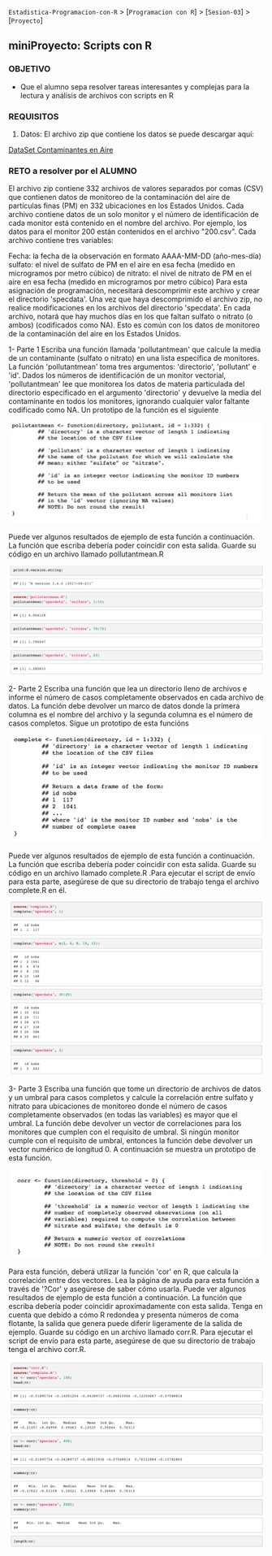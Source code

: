 `Estadistica-Programacion-con-R` > [`Programacion con R`] > [`Sesion-03`] > [`Proyecto`] 

## miniProyecto: Scripts con R

### OBJETIVO
  - Que el alumno sepa resolver tareas interesantes y complejas para la lectura y análisis de archivos con scripts en R

### REQUISITOS

1. Datos: El archivo zip que contiene los datos se puede descargar aquí:

 [DataSet Contaminantes en Aire](../Dataset/rprog_data_specdata.zip)

### RETO a resolver por el ALUMNO

El archivo zip contiene 332 archivos de valores separados por comas (CSV) que contienen datos de monitoreo de la contaminación del aire de partículas finas (PM) en 332 ubicaciones en los Estados Unidos. Cada archivo contiene datos de un solo monitor y el número de identificación de cada monitor está contenido en el nombre del archivo. Por ejemplo, los datos para el monitor 200 están contenidos en el archivo "200.csv". Cada archivo contiene tres variables:

Fecha: la fecha de la observación en formato AAAA-MM-DD (año-mes-día)
sulfato: el nivel de sulfato de PM en el aire en esa fecha (medido en microgramos por metro cúbico) de
nitrato: el nivel de nitrato de PM en el aire en esa fecha (medido en microgramos por metro cúbico)
Para esta asignación de programación, necesitará descomprimir este archivo y crear el directorio 'specdata'. Una vez que haya descomprimido el archivo zip, no realice modificaciones en los archivos del directorio 'specdata'. En cada archivo, notará que hay muchos días en los que faltan sulfato o nitrato (o ambos) (codificados como NA). Esto es común con los datos de monitoreo de la contaminación del aire en los Estados Unidos.

1- Parte 1
Escriba una función llamada 'pollutantmean' que calcule la media de un contaminante (sulfato o nitrato) en una lista específica de monitores. La función 'pollutantmean' toma tres argumentos: 'directorio', 'pollutant' e 'id'. Dados los números de identificación de un monitor vectorial, 'pollutantmean' lee que monitorea los datos de materia particulada del directorio especificado en el argumento 'directorio' y devuelve la media del contaminante en todos los monitores, ignorando cualquier valor faltante codificado como NA. Un prototipo de la función es el siguiente

   ![Pollutantmean](../images/pollutantmeanargs.png)

Puede ver algunos resultados de ejemplo de esta función a continuación. La función que escriba debería poder coincidir con esta salida. Guarde su código en un archivo llamado pollutantmean.R

   ![Pollutantmean](../images/pollutantworking.png)

2- Parte 2
Escriba una función que lea un directorio lleno de archivos e informe el número de casos completamente observados en cada archivo de datos. La función debe devolver un marco de datos donde la primera columna es el nombre del archivo y la segunda columna es el número de casos completos. Sigue un prototipo de esta funcións

   ![Pollutantmean](../images/completeargs.png)

Puede ver algunos resultados de ejemplo de esta función a continuación. La función que escriba debería poder coincidir con esta salida. Guarde su código en un archivo llamado complete.R .Para ejecutar el script de envío para esta parte, asegúrese de que su directorio de trabajo tenga el archivo complete.R en él.

   ![Pollutantmean](../images/completeworking.png)

3- Parte 3
Escriba una función que tome un directorio de archivos de datos y un umbral para casos completos y calcule la correlación entre sulfato y nitrato para ubicaciones de monitoreo donde el número de casos completamente observados (en todas las variables) es mayor que el umbral. La función debe devolver un vector de correlaciones para los monitores que cumplen con el requisito de umbral. Si ningún monitor cumple con el requisito de umbral, entonces la función debe devolver un vector numérico de longitud 0. A continuación se muestra un prototipo de esta función.

   ![Pollutantmean](../images/corrargs.png)

Para esta función, deberá utilizar la función 'cor' en R, que calcula la correlación entre dos vectores. Lea la página de ayuda para esta función a través de '?Cor' y asegúrese de saber cómo usarla.
Puede ver algunos resultados de ejemplo de esta función a continuación. La función que escriba debería poder coincidir aproximadamente con esta salida. Tenga en cuenta que debido a cómo R redondea y presenta números de coma flotante, la salida que genera puede diferir ligeramente de la salida de ejemplo. Guarde su código en un archivo llamado corr.R. Para ejecutar el script de envío para esta parte, asegúrese de que su directorio de trabajo tenga el archivo corr.R.

   ![Pollutantmean](../images/corrworking.png)


